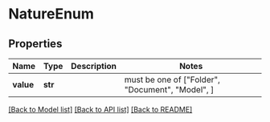 # NatureEnum


## Properties
Name | Type | Description | Notes
------------ | ------------- | ------------- | -------------
**value** | **str** |  |  must be one of ["Folder", "Document", "Model", ]

[[Back to Model list]](../README.md#documentation-for-models) [[Back to API list]](../README.md#documentation-for-api-endpoints) [[Back to README]](../README.md)


